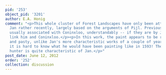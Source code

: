 ```yaml
---
pid: '253'
object_pid: '3201'
author: E.A. Honig
comment: "<p>This whole cluster of Forest Landscapes have only been attributed to
  Jan rather recently, largely based on the arguments of Pijl. Previously they were
  usually associated with Coninxloo, understandably -- if they are by Jan, they certainly
  link him and Coninxloo.</p><p>In this work, the paint appears to be rather heavy
  and pasty, unlike Jan's more characteristic works of a couple of years later. But
  it is hard to know what he would have been painting like in 1593! The face of the
  hunter is quite characteristic of Jan.</p>"
post_date: June 12, 2012
order: '252'
collection: discussion
---
```


